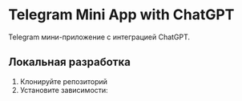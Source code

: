 # Telegram Mini App with ChatGPT

Telegram мини-приложение с интеграцией ChatGPT.

## Локальная разработка

1. Клонируйте репозиторий
2. Установите зависимости: 